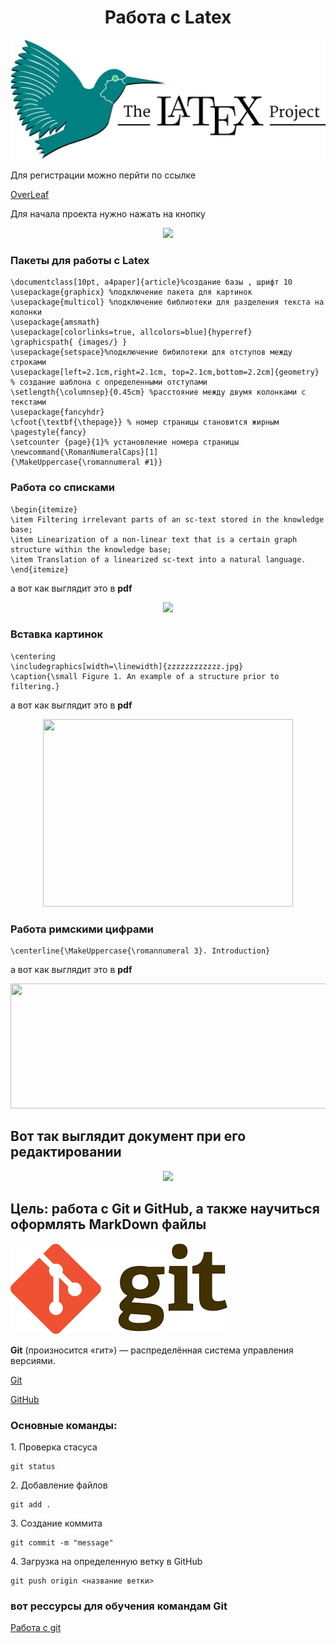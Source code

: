 <h1 align="center"> Работа с Latex</h1>
<p  align="center"><img src="Images/Логотип.png" ></p>
Для регистрации можно перйти по ссылке

<a href="https://www.overleaf.com/">OverLeaf</a>

Для начала проекта нужно нажать на кнопку
<p  align="center"><img src="Начало проекта.jpg" ></p>

### Пакеты для работы с Latex
```
\documentclass[10pt, a4paper]{article}%создание базы , шрифт 10
\usepackage{graphicx} %подключение пакета для картинок
\usepackage{multicol} %подключение библиотеки для разделения текста на колонки
\usepackage{amsmath}
\usepackage[colorlinks=true, allcolors=blue]{hyperref}
\graphicspath{ {images/} }
\usepackage{setspace}%подключение бибилотеки для отступов между строками
\usepackage[left=2.1cm,right=2.1cm, top=2.1cm,bottom=2.2cm]{geometry} % создание шаблона с определенными отступами
\setlength{\columnsep}{0.45cm} %расстояние между двумя колонками с текстами
\usepackage{fancyhdr}
\cfoot{\textbf{\thepage}} % номер страницы становится жирным
\pagestyle{fancy}
\setcounter {page}{1}% установление номера страницы
\newcommand{\RomanNumeralCaps}[1]
{\MakeUppercase{\romannumeral #1}}

```
### Работа со списками
```
\begin{itemize}
\item Filtering irrelevant parts of an sc-text stored in the knowledge base;
\item Linearization of a non-linear text that is a certain graph structure within the knowledge base; 
\item Translation of a linearized sc-text into a natural language.
\end{itemize}
```
 а вот как выглядит это в **pdf**
 <p  align="center"><img src="Cписок.jpg" ></p>

### Вставка картинок
```
\centering
\includegraphics[width=\linewidth]{zzzzzzzzzzzz.jpg}
\caption{\small Figure 1. An example of a structure prior to filtering.}
```
 а вот как выглядит это в **pdf**

  <p  align="center"><img src="Фото 1.jpg" width=400px height=300px></p>

 ### Работа римскими цифрами
 ```
\centerline{\MakeUppercase{\romannumeral 3}. Introduction}
```
а вот как выглядит это в **pdf**
</p>
 <p  align="center"><img src="Римские цифры.jpg" width=700px height=200px ></p>
 
 ## Вот так выглядит документ при его редактировании
  <p  align="center"><img src="Обзор.jpg"></p>

## Цель: работа с Git и GitHub, а также научиться оформлять MarkDown  файлы

 <p  ><img src="images/555.png"  ></p>
 <p><b>Git</b> (произносится «гит») — распределённая система управления версиями.</p>

 [Git](https://git-scm.com/)

 <a href="https://github.com/">GitHub</a>
 
 ### Основные команды:

<p>1. Проверка стасуса</p>

 ```
 git status
 ```
<p>2. Добавление файлов</p>

```
git add .
```
<p>3. Создание коммита</p>

```
git commit -m "message"
```
<p>4. Загрузка на определенную ветку в GitHub</p>

```
git push origin <название ветки>
```
### вот рессурсы для обучения командам Git
<a href="https://habr.com/ru/articles/541258/">Работа с git</a>
